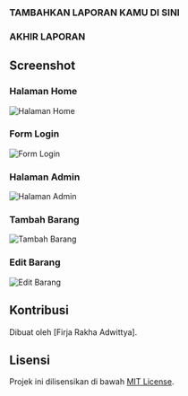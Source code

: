 ### TAMBAHKAN LAPORAN KAMU DI SINI




### AKHIR LAPORAN

## Screenshot

### Halaman Home

![Halaman Home](screenshots/home.png)

### Form Login

![Form Login](screenshots/login.png)

### Halaman Admin

![Halaman Admin](screenshots/admin.png)

### Tambah Barang

![Tambah Barang](screenshots/add.png)

### Edit Barang

![Edit Barang](screenshots/edit.png)

## Kontribusi

Dibuat oleh [Firja Rakha Adwittya].

## Lisensi

Projek ini dilisensikan di bawah [MIT License](LICENSE).